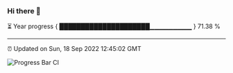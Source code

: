 ### Hi there 👋

⏳ Year progress { █████████████████████▁▁▁▁▁▁▁▁▁ } 71.38 %

---

⏰ Updated on Sun, 18 Sep 2022 12:45:02 GMT

![Progress Bar CI](https://github.com/ZhaoGui/ZhaoGui/workflows/Progress%20Bar%20CI/badge.svg)
